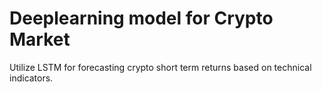 # Deeplearning model for Crypto Market

Utilize LSTM for forecasting crypto short term returns based on technical indicators.
